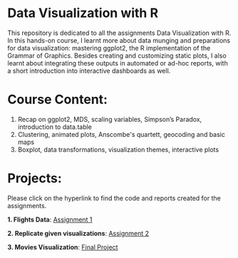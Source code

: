 # Data Visualization with R

This repository is dedicated to all the assignments Data Visualization with R. In this hands-on course, I learnt more about data munging and preparations for data visualization: mastering ggplot2, the R implementation of the Grammar of Graphics. Besides creating and customizing static plots, I also learnt about integrating these outputs in automated or ad-hoc reports, with a short introduction into interactive dashboards as well.

# Course Content:

1. Recap on ggplot2, MDS, scaling variables, Simpson’s Paradox, introduction to data.table
2. Clustering, animated plots, Anscombe's quartett, geocoding and basic maps
3. Boxplot, data transformations, visualization themes, interactive plots

# Projects:

Please click on the hyperlink to find the code and reports created for the assignments.

**1. Flights Data**: [Assignment 1](https://github.com/nawalhasan/Data-Visualization-R/tree/main/Assignment1)

**2. Replicate given visualizations**: [Assignment 2](https://github.com/nawalhasan/Data-Visualization-R/tree/main/Assignment2)

**3. Movies Visualization**: [Final Project](https://github.com/nawalhasan/Data-Visualization-R/tree/main/final-project)
